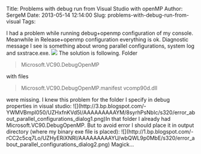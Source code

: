 Title: Problems with debug run from Visual Studio with openMP
Author: SergeM
Date: 2013-05-14 12:14:00
Slug: problems-with-debug-run-from-visual
Tags: 

I had a problem while running debug+openmp configuration of my console. Meanwhile in Release+openmp configuration everything is ok. Diagnostic message I see is something about wrong parallel configurations, system log and sxstrace.exe.
![](http://4.bp.blogspot.com/-XL6WF2QIesk/UZHwxlLsObI/AAAAAAAAAYE/9_XJHGufbj8/s320/error_about_parallel_configurations.png)
The solution is following.
Folder
<blockquote class="tr_bq">Microsoft.VC90.DebugOpenMP</blockquote>with files
<blockquote class="tr_bq">Microsoft.VC90.DebugOpenMP.manifest
vcomp90d.dll&nbsp;</blockquote>were missing. I knew this problem for the folder I specify in debug properties in visual studio:
![](http://3.bp.blogspot.com/-YWMVBmpI050/UZHxfnKVd5I/AAAAAAAAAYM/8syrhPsNbIc/s320/error_about_parallel_configurations_dialog1.png)In that folder I already had Microsoft.VC90.DebugOpenMP. But to avoid error I should place it in output directory (where my binary exe file is placed):
![](http://1.bp.blogspot.com/-rCC2c5cq7Lo/UZHyERiXNRI/AAAAAAAAAYU/wbQWL9p0MbE/s320/error_about_parallel_configurations_dialog2.png)
Magick...

